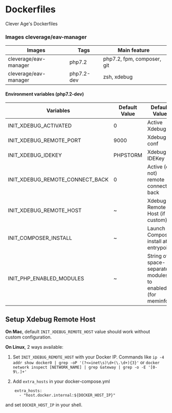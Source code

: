 Dockerfiles
==

Clever Age's Dockerfiles

### Images cleverage/eav-manager

| Images                | Tags       | Main feature               |
|-----------------------|------------|----------------------------|
| cleverage/eav-manager | php7.2     | php7.2, fpm, composer, git |
| cleverage/eav-manager | php7.2-dev | zsh, xdebug                |

#### Environment variables (php7.2-dev)

| Variables               | Default Value  | Default Value  | 
|-------------------------|----------------|----------------|
| INIT_XDEBUG_ACTIVATED   | 0              | Active Xdebug  |
| INIT_XDEBUG_REMOTE_PORT | 9000           | Xdebug conf    |
| INIT_XDEBUG_IDEKEY      | PHPSTORM       | Xdebug IDEKey  |
| INIT_XDEBUG_REMOTE_CONNECT_BACK      | 0       | Active (or not) remote connect back  |
| INIT_XDEBUG_REMOTE_HOST | ~              | Xdebug Remote Host (if custom) |
| INIT_COMPOSER_INSTALL   | ~              | Launch Composer install at entrypoint |
| INIT_PHP_ENABLED_MODULES   | ~              | String of space-separated modules to enabled (for meminfo) |

## Setup Xdebug Remote Host

**On Mac**, default `INIT_XDEBUG_REMOTE_HOST` value should work without custom configuration.

**On Linux**, 2 ways available:

1. Set `INIT_XDEBUG_REMOTE_HOST` with your Docker IP.
Commands like `ip -4 addr show docker0 | grep -oP '(?<=inet\s)\d+(\.\d+){3}'` or `docker network inspect [NETWORK_NAME] | grep Gateway | grep -o -E '[0-9\.]+'`

2. Add `extra_hosts` in your docker-compose.yml

```
    extra_hosts:
      - "host.docker.internal:${DOCKER_HOST_IP}"
```

and set `DOCKER_HOST_IP` in your shell.
